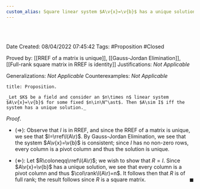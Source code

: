 ```yaml
---
custom_alias: Square linear system $A\v{x}=\v{b}$ has a unique solution $\Leftrightarrow$ $A\sim I$
---
```


<br />
<br />

Date Created: 08/04/2022 07:45:42
Tags: #Proposition #Closed

Proved by: [[RREF of a matrix is unique]], [[Gauss-Jordan Elimination]], [[Full-rank square matrix in RREF is identity]]
Justifications: _Not Applicable_

Generalizations: _Not Applicable_
Counterexamples: _Not Applicable_

``` ad-Proposition
title: Proposition.

_Let $K$ be a field and consider an $n\times n$ linear system $A\v{x}=\v{b}$ for some fixed $n\in\N^\ast$. Then $A\sim I$ iff the system has a unique solution._

```

_Proof_.
* ($\Rightarrow$): Observe that $I$ is in RREF, and since the RREF of a matrix is unique, we see that $I=\rref\l(A\r)$. By Gauss-Jordan Elimination, we see that the system $A\v{x}=\v{b}$ is consistent; since $I$ has no non-zero rows, every column is a pivot column and thus the solution is unique.

* ($\Leftarrow$): Let $R\coloneqq\rref\l(A\r)$; we wish to show that $R=I$. Since $A\v{x}=\v{b}$ has a unique solution, we see that every column is a pivot column and thus $\col\rank\l(A\r)=n$. It follows then that $R$ is of full rank; the result follows since $R$ is a square matrix.<span style="float:right;">$\blacksquare$</span>

